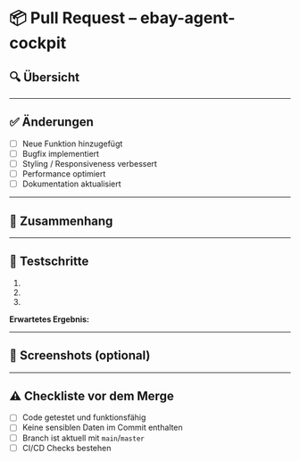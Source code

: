 # 📦 Pull Request – ebay-agent-cockpit

## 🔍 Übersicht  
<!-- Kurzbeschreibung der Änderungen. -->
  
---

## ✅ Änderungen  
- [ ] Neue Funktion hinzugefügt  
- [ ] Bugfix implementiert  
- [ ] Styling / Responsiveness verbessert  
- [ ] Performance optimiert  
- [ ] Dokumentation aktualisiert  

---

## 🔄 Zusammenhang  
<!-- Falls dieses PR ein Issue schließt, verlinke es hier mit:
Closes #ISSUE_NR oder Fixes #ISSUE_NR -->
  
---

## 🧪 Testschritte  
1.  
2.  
3.  

**Erwartetes Ergebnis:**  

---

## 📸 Screenshots (optional)  
<!-- Füge ggf. Vorher-/Nachher-Screenshots oder GIFs ein. -->

---

## ⚠️ Checkliste vor dem Merge  
- [ ] Code getestet und funktionsfähig  
- [ ] Keine sensiblen Daten im Commit enthalten  
- [ ] Branch ist aktuell mit `main`/`master`  
- [ ] CI/CD Checks bestehen  
